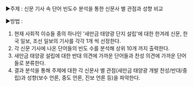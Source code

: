 ▶주제 : 신문 기사 속 단어 빈도수 분석을 통한 신문사 별 관점과 성향 비교

▶방법 : 
1. 현재 사회적 이슈들 중의 하나인 '새만금 태양광 단지 설립'에 대한 한겨레 신문, 한국 일보, 조선 일보의 기사를 각각 1개 씩 선정한다.
2. 각 신문 기사에 나온 단어들의 빈도 수를 분석해 상위 10개 까지 출력한다.
3. 새만금 태양광 설립에 대한 반대 의견에 가까운 단어들과 찬성 의견에 가까운 단어들로 분류한다. 
4. 결과 분석을 통해 주제에 대한 각 신문사 별 관점(새만금 태양광 개발 찬성/반대/중립)과 성향(보수 언론, 중도 언론, 진보 언론 등)을 파악한다.
